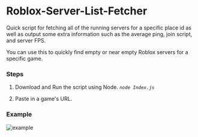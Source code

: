 # Roblox-Server-List-Fetcher
Quick script for fetching all of the running servers for a specific place id as well as output some extra information such as the average ping, join script, and server FPS.

You can use this to quickly find empty or near empty Roblox servers for a specific game. 

### Steps

1. Download and Run the script using Node. 
    *`node Index.js`*
 
2. Paste in a game's URL. 

### Example

![example](https://i.imgur.com/tWZqZrx.png)
